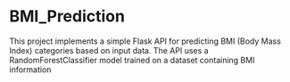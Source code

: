# BMI_Prediction
This project implements a simple Flask API for predicting BMI (Body Mass Index) categories based on input data. The API uses a RandomForestClassifier model trained on a dataset containing BMI information
